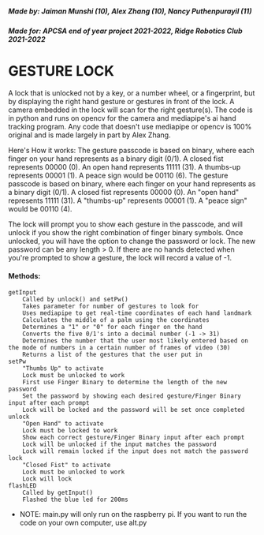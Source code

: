 ##### Made by: Jaiman Munshi (10), Alex Zhang (10), Nancy Puthenpurayil (11)
##### Made for: APCSA end of year project 2021-2022, Ridge Robotics Club 2021-2022

# GESTURE LOCK

A lock that is unlocked not by a key, or a number wheel, or a fingerprint, but by displaying the right hand gesture or gestures in front of the lock.
A camera embedded in the lock will scan for the right gesture(s).
The code is in python and runs on opencv for the camera and mediapipe's ai hand tracking program.
Any code that doesn't use mediapipe or opencv is 100% original and is made largely in part by Alex Zhang.

Here's How it works:
The gesture passcode is based on binary, where each finger on your hand represents as a binary digit (0/1). A closed fist represents 00000 (0). An open hand represents 11111 (31). A thumbs-up represents 00001 (1). A peace sign would be 00110 (6).
The gesture passcode is based on binary, where each finger on your hand represents as a binary digit (0/1). A closed fist represents 00000 (0). An "open hand" represents 11111 (31). A "thumbs-up" represents 00001 (1). A "peace sign" would be 00110 (4).

The lock will prompt you to show each gesture in the passcode, and will unlock if you show the right combination of finger binary symbols. Once unlocked, you will have the option to change the password or lock. The new password can be any length > 0. If there are no hands detected when you're prompted to show a gesture, the lock will record a value of -1.

#### Methods:
    getInput
        Called by unlock() and setPw()
        Takes parameter for number of gestures to look for
        Uses mediapipe to get real-time coordinates of each hand landmark
        Calculates the middle of a palm using the coordinates
        Determines a "1" or "0" for each finger on the hand
        Converts the five 0/1's into a decimal number (-1 -> 31)
        Determines the number that the user most likely entered based on the mode of numbers in a certain number of frames of video (30)
        Returns a list of the gestures that the user put in
    setPw
        "Thumbs Up" to activate
        Lock must be unlocked to work
        First use Finger Binary to determine the length of the new password
        Set the password by showing each desired gesture/Finger Binary input after each prompt
        Lock will be locked and the password will be set once completed
    unlock
        "Open Hand" to activate
        Lock must be locked to work
        Show each correct gesture/Finger Binary input after each prompt
        Lock will be unlocked if the input matches the password
        Lock will remain locked if the input does not match the password
    lock
        "Closed Fist" to activate
        Lock must be unlocked to work
        Lock will lock
    flashLED
        Called by getInput()
        Flashed the blue led for 200ms

* NOTE: main.py will only run on the raspberry pi. If you want to run the code on your own computer, use alt.py
